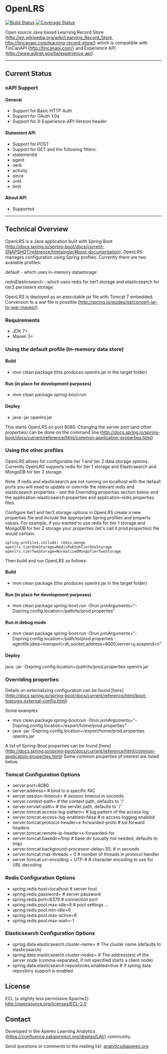 OpenLRS
=======
[![Build Status](https://travis-ci.org/e-ucm/OpenLRS.svg)](https://travis-ci.org/e-ucm/OpenLRS) [![Coverage Status](https://coveralls.io/repos/e-ucm/OpenLRS/badge.svg?branch=master&service=github)](https://coveralls.io/github/e-ucm/OpenLRS?branch=master)


Open source Java based Learning Record Store (http://en.wikipedia.org/wiki/Learning_Record_Store, http://tincanapi.com/learning-record-store/) which is compatible with TinCanAPI (http://tincanapi.com/) and Experience API (http://www.adlnet.gov/tla/experience-api).

*************************************************************************************
Current Status
----------------
### xAPI Support

#### General
* Support for Basic HTTP Auth
* Support for OAuth 1.0a 
* Support for X-Experience-API-Version header

#### Statement API
* Support for POST
* Support for GET and the following filters:
 * statementId
 * agent
 * verb
 * activity
 * since
 * until
 * limit
 
#### About API
* Supported

*************************************************************************************
## Technical Overview
OpenLRS is a Java application built with Spring Boot (http://docs.spring.io/spring-boot/docs/current-SNAPSHOT/reference/htmlsingle/#boot-documentation). OpenLRS manages configuration using Spring profiles. Currently there are two available profiles:

default - which uses in-memory datastorage

redisElasticsearch - which uses redis for tier1 storage and elasticsearch for tier2 persistent storage

OpenLRS is deployed as an executable jar file with Tomcat 7 embedded. Conversion to a war file is possible (http://spring.io/guides/gs/convert-jar-to-war-maven/).

### Requirements
* JDK 7+
* Maven 3+

### Using the default profile (In-memory data store)
#### Build
* mvn clean package (this produces openlrs.jar in the target folder)

#### Run (in place for development purposes)
* mvn clean package spring-boot:run

#### Deploy
* java -jar openlrs.jar

This starts OpenLRS on port 8080. Changing the server port (and other properties) can be done on the command line (http://docs.spring.io/spring-boot/docs/current/reference/html/common-application-properties.html)

### Using the other profiles

OpenLRS allows for configurable tier 1 and tier 2 data storage options. Currently OpenLRS supports redis for tier 1 storage and Elasticsearch and MongoDB for tier 2 storage.

Note: If redis and elasticsearch are not running on localhost with the default ports you will need to update or override the relevant redis and elasticsearch properties - see the Overriding properties section below and the application-elasticsearch.properties and application-redis.properties files.

Configure tier1 and tier2 storage options in OpenLRS create a new properties file and include the appropriate Spring profiles and property values. For example, if you wanted to use redis for tier 1 storage and MongoDB for tier 2 storage your properties (let's call it prod.properties) file would contain:

	spring.profiles.include: redis,mongo
	openlrs.tierOneStorage=RedisPubSubTierOneStorage
	openlrs.tierTwoStorage=NormalizedMongoTierTwoStorage
	
Then build and run OpenLRS as follows:

#### Build
* mvn clean package (this produces openlrs.jar in the target folder)

#### Run (in place for development purposes)
* mvn clean package spring-boot:run -Drun.jvmArguments="-Dspring.config.location=/path/to/prod.properties"

#### Run in debug mode
* mvn clean package spring-boot:run -Drun.jvmArguments="-Dspring.config.location=/path/to/prod.properties -agentlib:jdwp=transport=dt_socket,address=8000,server=y,suspend=n"


#### Deploy
java -jar -Dspring.config.location=/path/to/prod.properties openlrs.jar

### Overriding properties

Details on externalizing configuration can be found [here] (http://docs.spring.io/spring-boot/docs/current/reference/html/boot-features-external-config.html)

Some examples

* mvn clean package spring-boot:run -Drun.jvmArguments="-Dspring.config.location=/export/home/prod.properties"
* java -jar -Dspring.config.location=/export/home/prod.properties openlrs.jar

A list of Spring-Boot properties can be found [here] (http://docs.spring.io/spring-boot/docs/current/reference/html/common-application-properties.html) Some common properties of interest are listed below.

### Tomcat Configuration Options
* server.port=8080
* server.address= # bind to a specific NIC
* server.session-timeout= # session timeout in seconds
* server.context-path= # the context path, defaults to '/'
* server.servlet-path= # the servlet path, defaults to '/'
* server.tomcat.access-log-pattern= # log pattern of the access log
* server.tomcat.access-log-enabled=false # is access logging enabled
* server.tomcat.protocol-header=x-forwarded-proto # ssl forward headers
* server.tomcat.remote-ip-header=x-forwarded-for
* server.tomcat.basedir=/tmp # base dir (usually not needed, defaults to tmp)
* server.tomcat.background-processor-delay=30; # in seconds
* server.tomcat.max-threads = 0 # number of threads in protocol handler
* server.tomcat.uri-encoding = UTF-8 # character encoding to use for URL decoding

### Redis Configuration Options
* spring.redis.host=localhost # server host
* spring.redis.password= # server password
* spring.redis.port=6379 # connection port
* spring.redis.pool.max-idle=8 # pool settings ...
* spring.redis.pool.min-idle=0
* spring.redis.pool.max-active=8
* spring.redis.pool.max-wait=-1

### Elasticsearch Configuration Options
* spring.data.elasticsearch.cluster-name= # The cluster name (defaults to elasticsearch)
* spring.data.elasticsearch.cluster-nodes= # The address(es) of the server node (comma-separated; if not specified starts a client node)
* spring.data.elasticsearch.repositories.enabled=true # if spring data repository support is enabled

License
-------
ECL (a slightly less permissive Apache2)
http://opensource.org/licenses/ECL-2.0

Contact
-------
Developed in the Apereo Learning Analytics (https://confluence.sakaiproject.org/display/LAI/) community.

Send questions or comments to the mailing list: analytics@apereo.org
